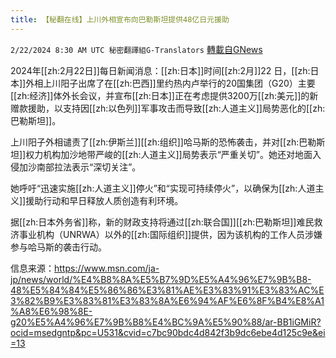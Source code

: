 ```yaml
---
title: 【秘翻在线】上川外相宣布向巴勒斯坦提供48亿日元援助
---
```

`2/22/2024 8:30 AM UTC 秘密翻譯組G-Translators` [轉載自GNews](https://gnews.org/articles/2331532)

2024年[[zh:2月22日]]每日新闻消息：[[zh:日本]]时间[[zh:2月]]22 日，[[zh:日本]]外相上川阳子出席了在[[zh:巴西]]里约热内卢举行的20国集团（G20）主要[[zh:经济]]体外长会议，并宣布[[zh:日本]]正在考虑提供3200万[[zh:美元]]的新赠款援助，以支持因[[zh:以色列]]军事攻击而导致[[zh:人道主义]]局势恶化的[[zh:巴勒斯坦]]。

上川阳子外相谴责了[[zh:伊斯兰]][[zh:组织]]哈马斯的恐怖袭击，并对[[zh:巴勒斯坦]]权力机构加沙地带严峻的[[zh:人道主义]]局势表示“严重关切”。她还对地面入侵加沙南部拉法表示“深切关注”。

她呼吁“迅速实施[[zh:人道主义]]停火”和“实现可持续停火”，以确保为[[zh:人道主义]]援助行动和早日释放人质创造有利环境。

据[[zh:日本外务省]]称，新的财政支持将通过[[zh:联合国]][[zh:巴勒斯坦]]难民救济事业机构（UNRWA）以外的[[zh:国际组织]]提供，因为该机构的工作人员涉嫌参与哈马斯的袭击行动。

信息来源：https://www.msn.com/ja-jp/news/world/%E4%B8%8A%E5%B7%9D%E5%A4%96%E7%9B%B8-48%E5%84%84%E5%86%86%E3%81%AE%E3%83%91%E3%83%AC%E3%82%B9%E3%83%81%E3%83%8A%E6%94%AF%E6%8F%B4%E8%A1%A8%E6%98%8E-g20%E5%A4%96%E7%9B%B8%E4%BC%9A%E5%90%88/ar-BB1iGMiR?ocid=msedgntp&pc=U531&cvid=c7bc90bdc4d842f3b9dc6ebe4d125c9e&ei=13
